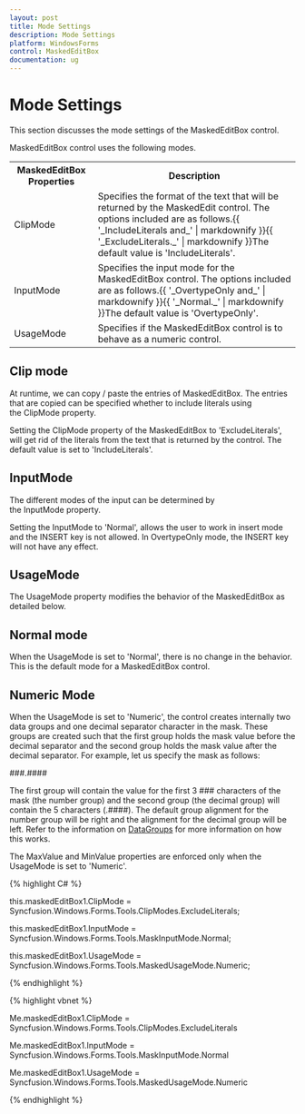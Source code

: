 ```yaml
---
layout: post
title: Mode Settings
description: Mode Settings
platform: WindowsForms
control: MaskedEditBox
documentation: ug
--- 
```

# Mode Settings

This section discusses the mode settings of the MaskedEditBox control.

MaskedEditBox control uses the following modes.



<table>
<tr>
<th>
MaskedEditBox Properties</th><th>
Description</th></tr>
<tr>
<td>
ClipMode</td><td>
Specifies the format of the text that will be returned by the MaskedEdit control. The options included are as follows.{{ '_IncludeLiterals and_' | markdownify }}{{ '_ExcludeLiterals._' | markdownify }}The default value is 'IncludeLiterals'.</td></tr>
<tr>
<td>
InputMode</td><td>
Specifies the input mode for the MaskedEditBox control. The options included are as follows.{{ '_OvertypeOnly and_' | markdownify }}{{ '_Normal._' | markdownify }}The default value is 'OvertypeOnly'.</td></tr>
<tr>
<td>
UsageMode</td><td>
Specifies if the MaskedEditBox control is to behave as a numeric control.</td></tr>
</table>

## Clip mode

At runtime, we can copy / paste the entries of MaskedEditBox. The entries that are copied can be specified whether to include literals using the ClipMode property.

Setting the ClipMode property of the MaskedEditBox to 'ExcludeLiterals', will get rid of the literals from the text that is returned by the control. The default value is set to 'IncludeLiterals'.

## InputMode

The different modes of the input can be determined by the InputMode property.

Setting the InputMode to 'Normal', allows the user to work in insert mode and the INSERT key is not allowed. In OvertypeOnly mode, the INSERT key will not have any effect.

## UsageMode

The UsageMode property modifies the behavior of the MaskedEditBox as detailed below.

## Normal mode

When the UsageMode is set to 'Normal', there is no change in the behavior. This is the default mode for a MaskedEditBox control.

## Numeric Mode

When the UsageMode is set to 'Numeric', the control creates internally two data groups and one decimal separator character in the mask. These groups are created such that the first group holds the mask value before the decimal separator and the second group holds the mask value after the decimal separator. For example, let us specify the mask as follows:

###.####

The first group will contain the value for the first 3 ### characters of the mask (the number group) and the second group (the decimal group) will contain the 5 characters (.####). The default group alignment for the number group will be right and the alignment for the decimal group will be left. Refer to the information on [DataGroups](/windowsforms/introduction/overview) for more information on how this works.

The MaxValue and MinValue properties are enforced only when the UsageMode is set to 'Numeric'.

{% highlight C# %}  

this.maskedEditBox1.ClipMode = Syncfusion.Windows.Forms.Tools.ClipModes.ExcludeLiterals;

this.maskedEditBox1.InputMode = Syncfusion.Windows.Forms.Tools.MaskInputMode.Normal;

this.maskedEditBox1.UsageMode = Syncfusion.Windows.Forms.Tools.MaskedUsageMode.Numeric;

{% endhighlight %}



{% highlight vbnet %} 

Me.maskedEditBox1.ClipMode = Syncfusion.Windows.Forms.Tools.ClipModes.ExcludeLiterals

Me.maskedEditBox1.InputMode = Syncfusion.Windows.Forms.Tools.MaskInputMode.Normal

Me.maskedEditBox1.UsageMode = Syncfusion.Windows.Forms.Tools.MaskedUsageMode.Numeric

{% endhighlight %}